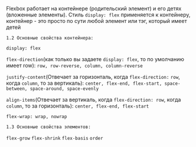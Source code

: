 Flexbox работает на контейнере (родительский элемент) и его детях (вложенные элементы). Стиль `display: flex` применяется к контейнеру, контейнер - это просто по сути любой элемент или тэг, который имеет детей

`1.2 Основные свойства контейнера:`

`display: flex`

`flex-direction`(как только вы задаете `display: flex`, то по умолчанию имеет row): `row, row-reverse, column, column-reverse`

`justify-content`(Отвечает за горизонталь, когда `flex-direction:` `row`, когда `column`, то за вертикаль): `center, flex-end, flex-start, space-between, space-around, space-evenly`

`align-items`(Отвечает за вертикаль, когда `flex-direction: row`, когда `column`, то за горизонталь): `center, flex-end, flex-start`

`flex-wrap: wrap, nowrap`

`1.3 Основные свойства элементов:`

`flex-grow`
`flex-shrink`
`flex-basis`
`order`
